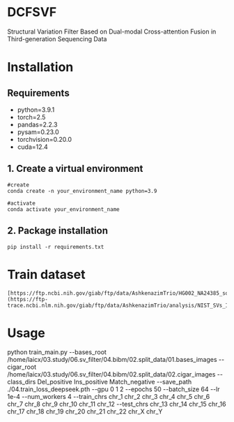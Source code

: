 # DCFSVF
Structural Variation Filter Based on Dual-modal Cross-attention Fusion in Third-generation Sequencing Data

# Installation

## Requirements
- python=3.9.1
- torch=2.5
- pandas=2.2.3
- pysam=0.23.0
- torchvision=0.20.0
- cuda=12.4

## 1. Create a virtual environment

```
#create
conda create -n your_environment_name python=3.9

#activate
conda activate your_environment_name
```

## 2. Package installation

```
pip install -r requirements.txt
```

# Train dataset

```
[https://ftp.ncbi.nih.gov/giab/ftp/data/AshkenazimTrio/HG002_NA24385_son/PacBio_MtSinai_NIST/Baylor_NGMLR_bam_GRCh37/HG002_PB_70x_RG_HP10XtrioRTG.bam](https://ftp-trace.ncbi.nlm.nih.gov/giab/ftp/data/AshkenazimTrio/analysis/NIST_SVs_Integration_v0.6/HG002_SVs_Tier1_v0.6.vcf.gz.)
```

# Usage

python train_main.py --bases_root /home/laicx/03.study/06.sv_filter/04.bibm/02.split_data/01.bases_images --cigar_root /home/laicx/03.study/06.sv_filter/04.bibm/02.split_data/02.cigar_images --class_dirs Del_positive Ins_positive Match_negative  --save_path ./04.train_loss_deepseek.pth --gpu 0 1 2 --epochs 50 --batch_size 64 --lr 1e-4 --num_workers 4 --train_chrs chr_1 chr_2 chr_3 chr_4 chr_5 chr_6 chr_7 chr_8 chr_9 chr_10 chr_11 chr_12 --test_chrs chr_13 chr_14 chr_15 chr_16 chr_17 chr_18 chr_19 chr_20 chr_21 chr_22 chr_X chr_Y

